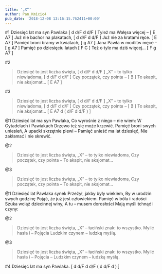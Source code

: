 ```yaml
---
title: '„X”'
author: Pan_Kmicic4
pub_date: '2018-12-08 13:16:15.762411+00:00'
---
```


#1
Dziesięć lat ma syn Pawlaka [ d d/F d d/F ]
Tyleż ma Wałęsa więcej –  [ E A7 ]
Już nie bachor na plakatach, [ d d/F d d/F ]
Już nie za kratami ręce. [ E A7 ]
Pamięć broni bramy w kwiatach, [ g A7 ]
Jana Pawła w modlitw męce – [ g A7 ]
Pamięć po dziesięciu latach [ F C ]
Też o tyle ma dziś więcej…  [ F g A7 ]

#2
>Dziesięć to jest liczba święta, [ d d/F d d/F ]
>„X” – to tylko niewiadoma, [ d d/F d d/F ]
>Czy początek, czy pointa – [ B ]
>To akapit, nie aksjomat… [ E A7 ]

#3
>Dziesięć to jest liczba święta, [ d d/F d d/F ]
>„X” – to tylko niewiadoma, [ d d/F d d/F ]
>Czy początek, czy pointa – [ B ]
>To akapit, nie aksjomat… [ E A7 d ( d/F d d/F ) ]

@1
Dziesięć lat ma syn Pawlaka,
Co wyrośnie z niego – nie wiem:
W Cytadelach i Pawiakach
Drzewo też się może krzewić.
Pamięć broni swych uniesień,
A upadki skrzętnie plewi –
Pamięć unieść ma lat dziesięć,
Nie zakłamać i nie skrewić.

@2
>Dziesięć to jest liczba święta,
>„X” – to tylko niewiadoma,
>Czy początek, czy pointa –
>To akapit, nie aksjomat…

@3
>Dziesięć to jest liczba święta,
>„X” – to tylko niewiadoma,
>Czy początek, czy pointa –
>To akapit, nie aksjomat…

@1
Dziesięć lat Pawlaka synek
Przeżył, jakby były wiekiem,
By w urodzin swych godzinę
Pojąć, że już jest człowiekiem.
Pamięć w bólu i radości
Szuka wciąż dziecinnej winy,
A tu – musem dorosłości
Mają myśli tchnąć i czyny:

@2
>Dziesięć to jest liczba święta,
>„X” – łaciński znak: to wszystko.
>Mylić hasła i – Pojęcia
>Ludzkim czynem – ludzką myślą.

@3
>Dziesięć to jest liczba święta,
>„X” – łaciński znak: to wszystko.
>Mylić hasła i – Pojęcia –
>Ludzkim czynem – ludzką myślą.

#4
Dziesięć lat ma syn Pawlaka. [ d d/F d d/F ( d d/F d ) ]